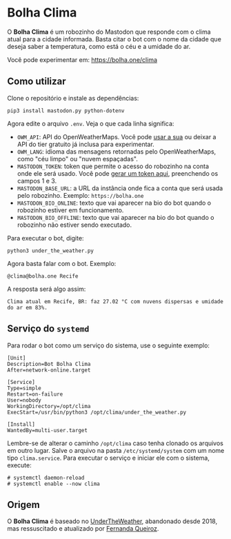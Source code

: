 # Bolha Clima

O **Bolha Clima** é um robozinho do Mastodon que responde com o clima atual para a cidade informada. Basta citar o bot com o nome da cidade que deseja saber a temperatura, como está o céu e a umidade do ar.

Você pode experimentar em: https://bolha.one/clima

## Como utilizar

Clone o repositório e instale as dependências:

```
pip3 install mastodon.py python-dotenv
```

Agora edite o arquivo `.env`. Veja o que cada linha significa:

- `OWM_API`: API do OpenWeatherMaps. Você pode [usar a sua](https://home.openweathermap.org/api_keys) ou deixar a API do tier gratuito já inclusa para experimentar.
- `OWM_LANG`: idioma das mensagens retornadas pelo OpenWeatherMaps, como "céu limpo" ou "nuvem espaçadas".
- `MASTODON_TOKEN`: token que permite o acesso do robozinho na conta onde ele será usado. Você pode [gerar um token aqui](https://token.bolha.one/?scopes=read+write), preenchendo os campos 1 e 3.
- `MASTODON_BASE_URL`: a URL da instância onde fica a conta que será usada pelo robozinho. Exemplo: `https://bolha.one`
- `MASTODON_BIO_ONLINE`: texto que vai aparecer na bio do bot quando o robozinho estiver em funcionamento.
- `MASTODON_BIO_OFFLINE`: texto que vai aparecer na bio do bot quando o robozinho não estiver sendo executado.

Para executar o bot, digite:

```
python3 under_the_weather.py
```

Agora basta falar com o bot. Exemplo:

```
@clima@bolha.one Recife
```

A resposta será algo assim:

```
Clima atual em Recife, BR: faz 27.02 °C com nuvens dispersas e umidade do ar em 83%.
```

## Serviço do `systemd`

Para rodar o bot como um serviço do sistema, use o seguinte exemplo:

```
[Unit]
Description=Bot Bolha Clima
After=network-online.target

[Service]
Type=simple
Restart=on-failure
User=nobody
WorkingDirectory=/opt/clima
ExecStart=/usr/bin/python3 /opt/clima/under_the_weather.py

[Install]
WantedBy=multi-user.target
```

Lembre-se de alterar o caminho `/opt/clima` caso tenha clonado os arquivos em outro lugar. Salve o arquivo na pasta `/etc/systemd/system` com um nome tipo `clima.service`. Para executar o serviço e iniciar ele com o sistema, execute:

```
# systemctl daemon-reload
# systemctl enable --now clima
```

## Origem

O **Bolha Clima** é baseado no [UnderTheWeather](https://github.com/ninedotnine/under_the_weather), abandonado desde 2018, mas ressuscitado e atualizado por [Fernanda Queiroz](https://github.com/nandavereda/under_the_weather).